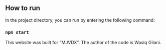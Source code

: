 

## How to run 

In the project directory, you can run by entering the following command:

### `npm start`

This website was built for "MJVDX". The author of the code is Wasiq Gilani.